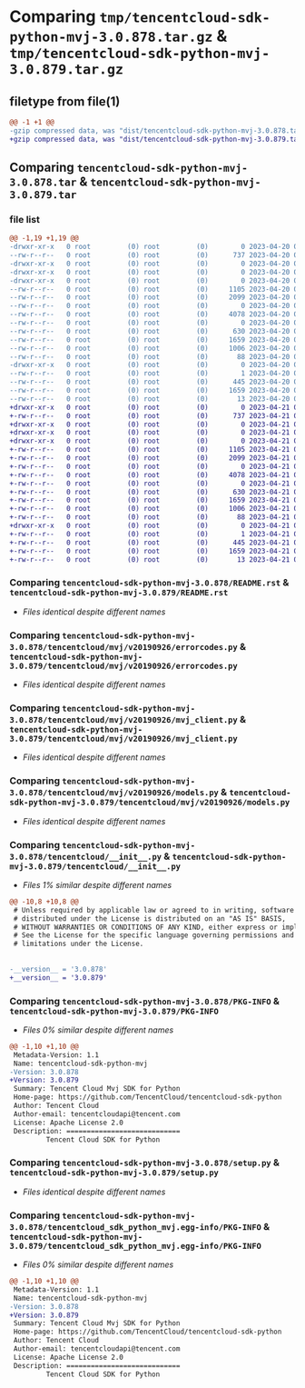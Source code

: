 # Comparing `tmp/tencentcloud-sdk-python-mvj-3.0.878.tar.gz` & `tmp/tencentcloud-sdk-python-mvj-3.0.879.tar.gz`

## filetype from file(1)

```diff
@@ -1 +1 @@
-gzip compressed data, was "dist/tencentcloud-sdk-python-mvj-3.0.878.tar", last modified: Thu Apr 20 00:38:20 2023, max compression
+gzip compressed data, was "dist/tencentcloud-sdk-python-mvj-3.0.879.tar", last modified: Fri Apr 21 00:53:40 2023, max compression
```

## Comparing `tencentcloud-sdk-python-mvj-3.0.878.tar` & `tencentcloud-sdk-python-mvj-3.0.879.tar`

### file list

```diff
@@ -1,19 +1,19 @@
-drwxr-xr-x   0 root         (0) root         (0)        0 2023-04-20 00:38:20.000000 tencentcloud-sdk-python-mvj-3.0.878/
--rw-r--r--   0 root         (0) root         (0)      737 2023-04-20 00:38:20.000000 tencentcloud-sdk-python-mvj-3.0.878/README.rst
-drwxr-xr-x   0 root         (0) root         (0)        0 2023-04-20 00:38:20.000000 tencentcloud-sdk-python-mvj-3.0.878/tencentcloud/
-drwxr-xr-x   0 root         (0) root         (0)        0 2023-04-20 00:38:20.000000 tencentcloud-sdk-python-mvj-3.0.878/tencentcloud/mvj/
-drwxr-xr-x   0 root         (0) root         (0)        0 2023-04-20 00:38:20.000000 tencentcloud-sdk-python-mvj-3.0.878/tencentcloud/mvj/v20190926/
--rw-r--r--   0 root         (0) root         (0)     1105 2023-04-20 00:38:20.000000 tencentcloud-sdk-python-mvj-3.0.878/tencentcloud/mvj/v20190926/errorcodes.py
--rw-r--r--   0 root         (0) root         (0)     2099 2023-04-20 00:38:20.000000 tencentcloud-sdk-python-mvj-3.0.878/tencentcloud/mvj/v20190926/mvj_client.py
--rw-r--r--   0 root         (0) root         (0)        0 2023-04-20 00:38:20.000000 tencentcloud-sdk-python-mvj-3.0.878/tencentcloud/mvj/v20190926/__init__.py
--rw-r--r--   0 root         (0) root         (0)     4078 2023-04-20 00:38:20.000000 tencentcloud-sdk-python-mvj-3.0.878/tencentcloud/mvj/v20190926/models.py
--rw-r--r--   0 root         (0) root         (0)        0 2023-04-20 00:38:20.000000 tencentcloud-sdk-python-mvj-3.0.878/tencentcloud/mvj/__init__.py
--rw-r--r--   0 root         (0) root         (0)      630 2023-04-20 00:38:20.000000 tencentcloud-sdk-python-mvj-3.0.878/tencentcloud/__init__.py
--rw-r--r--   0 root         (0) root         (0)     1659 2023-04-20 00:38:20.000000 tencentcloud-sdk-python-mvj-3.0.878/PKG-INFO
--rw-r--r--   0 root         (0) root         (0)     1006 2023-04-20 00:38:20.000000 tencentcloud-sdk-python-mvj-3.0.878/setup.py
--rw-r--r--   0 root         (0) root         (0)       88 2023-04-20 00:38:20.000000 tencentcloud-sdk-python-mvj-3.0.878/setup.cfg
-drwxr-xr-x   0 root         (0) root         (0)        0 2023-04-20 00:38:20.000000 tencentcloud-sdk-python-mvj-3.0.878/tencentcloud_sdk_python_mvj.egg-info/
--rw-r--r--   0 root         (0) root         (0)        1 2023-04-20 00:38:20.000000 tencentcloud-sdk-python-mvj-3.0.878/tencentcloud_sdk_python_mvj.egg-info/dependency_links.txt
--rw-r--r--   0 root         (0) root         (0)      445 2023-04-20 00:38:20.000000 tencentcloud-sdk-python-mvj-3.0.878/tencentcloud_sdk_python_mvj.egg-info/SOURCES.txt
--rw-r--r--   0 root         (0) root         (0)     1659 2023-04-20 00:38:20.000000 tencentcloud-sdk-python-mvj-3.0.878/tencentcloud_sdk_python_mvj.egg-info/PKG-INFO
--rw-r--r--   0 root         (0) root         (0)       13 2023-04-20 00:38:20.000000 tencentcloud-sdk-python-mvj-3.0.878/tencentcloud_sdk_python_mvj.egg-info/top_level.txt
+drwxr-xr-x   0 root         (0) root         (0)        0 2023-04-21 00:53:40.000000 tencentcloud-sdk-python-mvj-3.0.879/
+-rw-r--r--   0 root         (0) root         (0)      737 2023-04-21 00:53:40.000000 tencentcloud-sdk-python-mvj-3.0.879/README.rst
+drwxr-xr-x   0 root         (0) root         (0)        0 2023-04-21 00:53:40.000000 tencentcloud-sdk-python-mvj-3.0.879/tencentcloud/
+drwxr-xr-x   0 root         (0) root         (0)        0 2023-04-21 00:53:40.000000 tencentcloud-sdk-python-mvj-3.0.879/tencentcloud/mvj/
+drwxr-xr-x   0 root         (0) root         (0)        0 2023-04-21 00:53:40.000000 tencentcloud-sdk-python-mvj-3.0.879/tencentcloud/mvj/v20190926/
+-rw-r--r--   0 root         (0) root         (0)     1105 2023-04-21 00:53:40.000000 tencentcloud-sdk-python-mvj-3.0.879/tencentcloud/mvj/v20190926/errorcodes.py
+-rw-r--r--   0 root         (0) root         (0)     2099 2023-04-21 00:53:40.000000 tencentcloud-sdk-python-mvj-3.0.879/tencentcloud/mvj/v20190926/mvj_client.py
+-rw-r--r--   0 root         (0) root         (0)        0 2023-04-21 00:53:40.000000 tencentcloud-sdk-python-mvj-3.0.879/tencentcloud/mvj/v20190926/__init__.py
+-rw-r--r--   0 root         (0) root         (0)     4078 2023-04-21 00:53:40.000000 tencentcloud-sdk-python-mvj-3.0.879/tencentcloud/mvj/v20190926/models.py
+-rw-r--r--   0 root         (0) root         (0)        0 2023-04-21 00:53:40.000000 tencentcloud-sdk-python-mvj-3.0.879/tencentcloud/mvj/__init__.py
+-rw-r--r--   0 root         (0) root         (0)      630 2023-04-21 00:53:40.000000 tencentcloud-sdk-python-mvj-3.0.879/tencentcloud/__init__.py
+-rw-r--r--   0 root         (0) root         (0)     1659 2023-04-21 00:53:40.000000 tencentcloud-sdk-python-mvj-3.0.879/PKG-INFO
+-rw-r--r--   0 root         (0) root         (0)     1006 2023-04-21 00:53:40.000000 tencentcloud-sdk-python-mvj-3.0.879/setup.py
+-rw-r--r--   0 root         (0) root         (0)       88 2023-04-21 00:53:40.000000 tencentcloud-sdk-python-mvj-3.0.879/setup.cfg
+drwxr-xr-x   0 root         (0) root         (0)        0 2023-04-21 00:53:40.000000 tencentcloud-sdk-python-mvj-3.0.879/tencentcloud_sdk_python_mvj.egg-info/
+-rw-r--r--   0 root         (0) root         (0)        1 2023-04-21 00:53:40.000000 tencentcloud-sdk-python-mvj-3.0.879/tencentcloud_sdk_python_mvj.egg-info/dependency_links.txt
+-rw-r--r--   0 root         (0) root         (0)      445 2023-04-21 00:53:40.000000 tencentcloud-sdk-python-mvj-3.0.879/tencentcloud_sdk_python_mvj.egg-info/SOURCES.txt
+-rw-r--r--   0 root         (0) root         (0)     1659 2023-04-21 00:53:40.000000 tencentcloud-sdk-python-mvj-3.0.879/tencentcloud_sdk_python_mvj.egg-info/PKG-INFO
+-rw-r--r--   0 root         (0) root         (0)       13 2023-04-21 00:53:40.000000 tencentcloud-sdk-python-mvj-3.0.879/tencentcloud_sdk_python_mvj.egg-info/top_level.txt
```

### Comparing `tencentcloud-sdk-python-mvj-3.0.878/README.rst` & `tencentcloud-sdk-python-mvj-3.0.879/README.rst`

 * *Files identical despite different names*

### Comparing `tencentcloud-sdk-python-mvj-3.0.878/tencentcloud/mvj/v20190926/errorcodes.py` & `tencentcloud-sdk-python-mvj-3.0.879/tencentcloud/mvj/v20190926/errorcodes.py`

 * *Files identical despite different names*

### Comparing `tencentcloud-sdk-python-mvj-3.0.878/tencentcloud/mvj/v20190926/mvj_client.py` & `tencentcloud-sdk-python-mvj-3.0.879/tencentcloud/mvj/v20190926/mvj_client.py`

 * *Files identical despite different names*

### Comparing `tencentcloud-sdk-python-mvj-3.0.878/tencentcloud/mvj/v20190926/models.py` & `tencentcloud-sdk-python-mvj-3.0.879/tencentcloud/mvj/v20190926/models.py`

 * *Files identical despite different names*

### Comparing `tencentcloud-sdk-python-mvj-3.0.878/tencentcloud/__init__.py` & `tencentcloud-sdk-python-mvj-3.0.879/tencentcloud/__init__.py`

 * *Files 1% similar despite different names*

```diff
@@ -10,8 +10,8 @@
 # Unless required by applicable law or agreed to in writing, software
 # distributed under the License is distributed on an "AS IS" BASIS,
 # WITHOUT WARRANTIES OR CONDITIONS OF ANY KIND, either express or implied.
 # See the License for the specific language governing permissions and
 # limitations under the License.
 
 
-__version__ = '3.0.878'
+__version__ = '3.0.879'
```

### Comparing `tencentcloud-sdk-python-mvj-3.0.878/PKG-INFO` & `tencentcloud-sdk-python-mvj-3.0.879/PKG-INFO`

 * *Files 0% similar despite different names*

```diff
@@ -1,10 +1,10 @@
 Metadata-Version: 1.1
 Name: tencentcloud-sdk-python-mvj
-Version: 3.0.878
+Version: 3.0.879
 Summary: Tencent Cloud Mvj SDK for Python
 Home-page: https://github.com/TencentCloud/tencentcloud-sdk-python
 Author: Tencent Cloud
 Author-email: tencentcloudapi@tencent.com
 License: Apache License 2.0
 Description: ============================
         Tencent Cloud SDK for Python
```

### Comparing `tencentcloud-sdk-python-mvj-3.0.878/setup.py` & `tencentcloud-sdk-python-mvj-3.0.879/setup.py`

 * *Files identical despite different names*

### Comparing `tencentcloud-sdk-python-mvj-3.0.878/tencentcloud_sdk_python_mvj.egg-info/PKG-INFO` & `tencentcloud-sdk-python-mvj-3.0.879/tencentcloud_sdk_python_mvj.egg-info/PKG-INFO`

 * *Files 0% similar despite different names*

```diff
@@ -1,10 +1,10 @@
 Metadata-Version: 1.1
 Name: tencentcloud-sdk-python-mvj
-Version: 3.0.878
+Version: 3.0.879
 Summary: Tencent Cloud Mvj SDK for Python
 Home-page: https://github.com/TencentCloud/tencentcloud-sdk-python
 Author: Tencent Cloud
 Author-email: tencentcloudapi@tencent.com
 License: Apache License 2.0
 Description: ============================
         Tencent Cloud SDK for Python
```

